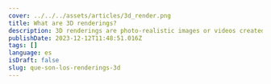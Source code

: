 ```yaml
---
cover: ../../../assets/articles/3d_render.png
title: What are 3D renderings?
description: 3D renderings are photo-realistic images or videos created by using computer graphics software to simulate light and material properties for an accurate representation of a 3D model.
publishDate: 2023-12-12T11:48:51.016Z
tags: []
language: es
isDraft: false
slug: que-son-los-renderings-3d
---
```

